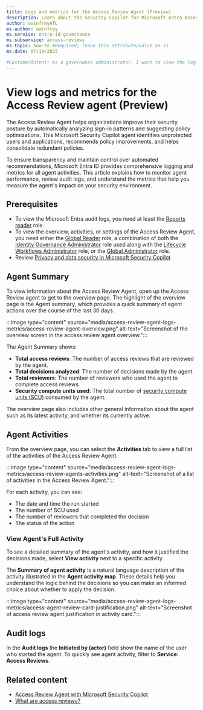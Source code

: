 ```yaml
---
title: Logs and metrics for the Access Review Agent (Preview)
description: Learn about the Security Copilot for Microsoft Entra Access Review agent metrics and events in audit logs.
author: owinfreyATL
ms.author: owinfrey
ms.service: entra-id-governance
ms.subservice: access-reviews
ms.topic: how-to #Required; leave this attribute/value as-is
ms.date: 07/19/2025

#CustomerIntent: As a governance administrator, I want to view the logs and metrics for access reviews completed with help from the access review agent.
---
```


# View logs and metrics for the Access Review agent (Preview)

The Access Review Agent helps organizations improve their security posture by automatically analyzing sign-in patterns and suggesting policy optimizations. This Microsoft Security Copilot agent identifies unprotected users and applications, recommends policy improvements, and helps consolidate redundant policies.

To ensure transparency and maintain control over automated recommendations, Microsoft Entra ID provides comprehensive logging and metrics for all agent activities. This article explains how to monitor agent performance, review audit logs, and understand the metrics that help you measure the agent's impact on your security environment.

## Prerequisites

- To view the Microsoft Entra audit logs, you need at least the [Reports reader](../identity/role-based-access-control/permissions-reference.md#reports-reader) role.
- To view the overview, activities, or settings of the Access Review Agent, you need either the [Global Reader](../identity/role-based-access-control/permissions-reference.md#global-reader) role, a combination of both the [Identity Governance  Administrator](../identity/role-based-access-control/permissions-reference.md#identity-governance-administrator) role used along with the [Lifecycle Workflows Administrator](../identity/role-based-access-control/permissions-reference.md#lifecycle-workflows-administrator) role, or the [Global Administrator](../identity/role-based-access-control/permissions-reference.md#global-administrator) role.
- Review [Privacy and data security in Microsoft Security Copilot](/copilot/security/privacy-data-security)


## Agent Summary

To view information about the Access Review Agent, open up the Access Review agent to get to the overview page. The highlight of the overview page is the Agent summary, which provides a quick summary of agent actions over the course of the last 30 days.

:::image type="content" source="media/access-review-agent-logs-metrics/access-review-agent-overview.png" alt-text="Screenshot of the overview screen in the access review agent overview.":::


The Agent Summary shows:

- **Total access reviews**: The number of access reviews that are reviewed by the agent.
- **Total decisions analyzed**: The number of decisions made by the agent.
- **Total reviewers**: The number of reviewers who used the agent to complete access reviews.
- **Security compute units used**: The total number of [security compute units (SCU)](/copilot/security/manage-usage) consumed by the agent. 


The overview page also includes other general information about the agent such as its latest activity, and whether its currently active.

## Agent Activities

From the overview page, you can select the **Activities** tab to view a full list of the activities of the Access Review Agent.

:::image type="content" source="media/access-review-agent-logs-metrics/access-review-agents-activities.png" alt-text="Screenshot of a list of activities in the Access Review Agent.":::

For each activity, you can see:

- The date and time the run started
- The number of SCU used
- The number of reviewers that completed the decision
- The status of the action

### View Agent's Full Activity

To see a detailed summary of the agent's activity, and how it justified the decisions made, select **View activity** next to a specific activity.

The **Summary of agent activity** is a natural language description of the activity illustrated in the **Agent activity map**. These details help you understand the logic behind the decisions so you can make an informed choice about whether to apply the decision.

:::image type="content" source="media/access-review-agent-logs-metrics/access-agent-review-card-justification.png" alt-text="Screenshot of access review agent justification in activity card.":::


## Audit logs 


In the **Audit logs** the **Initiated by (actor)** field show the name of the user who started the agent. To quickly see agent activity, filter to **Service: Access Reviews**. 


## Related content

- [Access Review Agent with Microsoft Security Copilot](access-review-agent.md)
- [What are access reviews?](access-reviews-overview.md)